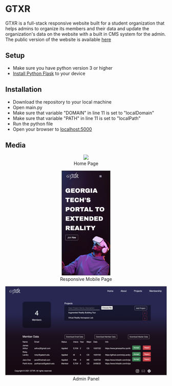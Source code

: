 <h1>GTXR</h1>
GTXR is a full-stack responsive website built for a student organization that helps admins to organize its members and their data and update the organization's data on the website with a built in CMS system for the admin. The public version of the website is available <a href="http://www.gtxr.club/">here</a>
<h2>Setup</h2>
<ul>
	<li>Make sure you have python version 3 or higher</li>
	<li><a href="https://www.geeksforgeeks.org/flask-creating-first-simple-application/">Install Python Flask</a> to your device</li>
</ul>
<h2>Installation</h2>
<ul>
	<li>Download the repository to your local machine</li>
	<li>Open main.py</li>
	<li>Make sure that variable "DOMAIN" in line 11 is set to "localDomain"</li>
	<li>Make sure that variable "PATH" in line 11 is set to "localPath"</li>
	<li>Run the python file</li>
	<li>Open your browser to <a href="http://localhost:5000">localhost:5000</a> </li>
</ul>
<h2>Media</h2>
<p align="center">
  <img src="/github_images/img1.png">
  <br>Home Page
</p>
<p align="center">
  <img width='30%' src="/github_images/img2.png">
  <br>Responsive Mobile Page
</p>
<p align="center">
  <img src="/github_images/img3.png">
  <br>Admin Panel
</p>
